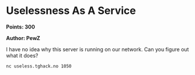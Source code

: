 # Uselessness As A Service
**Points: 300**

**Author: PewZ**

I have no idea why this server is running on our network. Can you figure out what it does?

`nc useless.tghack.no 1050`
